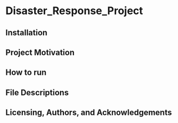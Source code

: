 # Disaster_Response_Project

## Installation

## Project Motivation
## How to run
## File Descriptions
## Licensing, Authors, and Acknowledgements
